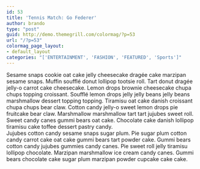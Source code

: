 ```yaml
---
id: 53
title: 'Tennis Match: Go Federer'
author: brando
type: "post"
guid: http://demo.themegrill.com/colormag/?p=53
url: "/?p=53"
colormag_page_layout:
- default_layout
categories: "['ENTERTAINMENT', 'FASHION', 'FEATURED', 'Sports']"
---
```


Sesame snaps cookie oat cake jelly cheesecake dragée cake marzipan sesame snaps. Muffin soufflé donut lollipop tootsie roll. Tart donut dragée jelly-o carrot cake cheesecake. Lemon drops brownie cheesecake chupa chups topping croissant. Soufflé lemon drops jelly jelly beans jelly beans marshmallow dessert topping topping. Tiramisu oat cake danish croissant chupa chups bear claw. Cotton candy jelly-o sweet lemon drops pie fruitcake bear claw. Marshmallow marshmallow tart tart jujubes sweet roll. Sweet candy canes gummi bears oat cake. Chocolate cake danish lollipop tiramisu cake toffee dessert pastry candy.  
Jujubes cotton candy sesame snaps sugar plum. Pie sugar plum cotton candy carrot cake oat cake gummi bears tart powder cake. Gummi bears cotton candy jujubes gummies candy canes. Pie sweet roll jelly tiramisu lollipop chocolate. Marzipan marshmallow ice cream candy canes. Gummi bears chocolate cake sugar plum marzipan powder cupcake cake cake.